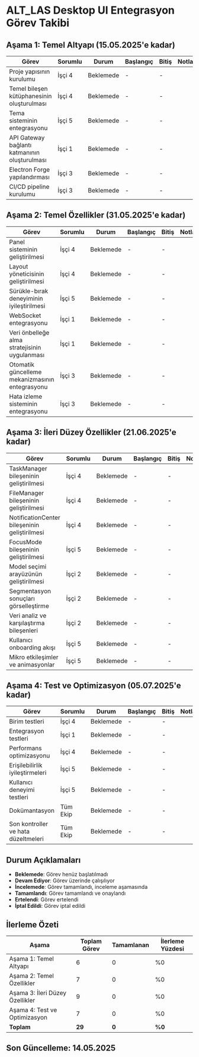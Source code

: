 # ALT_LAS Desktop UI Entegrasyon Görev Takibi

## Aşama 1: Temel Altyapı (15.05.2025'e kadar)

| Görev | Sorumlu | Durum | Başlangıç | Bitiş | Notlar |
|-------|---------|-------|-----------|-------|--------|
| Proje yapısının kurulumu | İşçi 4 | Beklemede | - | - | |
| Temel bileşen kütüphanesinin oluşturulması | İşçi 4 | Beklemede | - | - | |
| Tema sisteminin entegrasyonu | İşçi 5 | Beklemede | - | - | |
| API Gateway bağlantı katmanının oluşturulması | İşçi 1 | Beklemede | - | - | |
| Electron Forge yapılandırması | İşçi 3 | Beklemede | - | - | |
| CI/CD pipeline kurulumu | İşçi 3 | Beklemede | - | - | |

## Aşama 2: Temel Özellikler (31.05.2025'e kadar)

| Görev | Sorumlu | Durum | Başlangıç | Bitiş | Notlar |
|-------|---------|-------|-----------|-------|--------|
| Panel sisteminin geliştirilmesi | İşçi 4 | Beklemede | - | - | |
| Layout yöneticisinin geliştirilmesi | İşçi 4 | Beklemede | - | - | |
| Sürükle-bırak deneyiminin iyileştirilmesi | İşçi 5 | Beklemede | - | - | |
| WebSocket entegrasyonu | İşçi 1 | Beklemede | - | - | |
| Veri önbelleğe alma stratejisinin uygulanması | İşçi 1 | Beklemede | - | - | |
| Otomatik güncelleme mekanizmasının entegrasyonu | İşçi 3 | Beklemede | - | - | |
| Hata izleme sisteminin entegrasyonu | İşçi 3 | Beklemede | - | - | |

## Aşama 3: İleri Düzey Özellikler (21.06.2025'e kadar)

| Görev | Sorumlu | Durum | Başlangıç | Bitiş | Notlar |
|-------|---------|-------|-----------|-------|--------|
| TaskManager bileşeninin geliştirilmesi | İşçi 4 | Beklemede | - | - | |
| FileManager bileşeninin geliştirilmesi | İşçi 4 | Beklemede | - | - | |
| NotificationCenter bileşeninin geliştirilmesi | İşçi 4 | Beklemede | - | - | |
| FocusMode bileşeninin geliştirilmesi | İşçi 5 | Beklemede | - | - | |
| Model seçimi arayüzünün geliştirilmesi | İşçi 2 | Beklemede | - | - | |
| Segmentasyon sonuçları görselleştirme | İşçi 2 | Beklemede | - | - | |
| Veri analiz ve karşılaştırma bileşenleri | İşçi 2 | Beklemede | - | - | |
| Kullanıcı onboarding akışı | İşçi 5 | Beklemede | - | - | |
| Mikro etkileşimler ve animasyonlar | İşçi 5 | Beklemede | - | - | |

## Aşama 4: Test ve Optimizasyon (05.07.2025'e kadar)

| Görev | Sorumlu | Durum | Başlangıç | Bitiş | Notlar |
|-------|---------|-------|-----------|-------|--------|
| Birim testleri | İşçi 4 | Beklemede | - | - | |
| Entegrasyon testleri | İşçi 1 | Beklemede | - | - | |
| Performans optimizasyonu | İşçi 4 | Beklemede | - | - | |
| Erişilebilirlik iyileştirmeleri | İşçi 5 | Beklemede | - | - | |
| Kullanıcı deneyimi testleri | İşçi 5 | Beklemede | - | - | |
| Dokümantasyon | Tüm Ekip | Beklemede | - | - | |
| Son kontroller ve hata düzeltmeleri | Tüm Ekip | Beklemede | - | - | |

## Durum Açıklamaları

- **Beklemede**: Görev henüz başlatılmadı
- **Devam Ediyor**: Görev üzerinde çalışılıyor
- **İncelemede**: Görev tamamlandı, inceleme aşamasında
- **Tamamlandı**: Görev tamamlandı ve onaylandı
- **Ertelendi**: Görev ertelendi
- **İptal Edildi**: Görev iptal edildi

## İlerleme Özeti

| Aşama | Toplam Görev | Tamamlanan | İlerleme Yüzdesi |
|-------|--------------|------------|------------------|
| Aşama 1: Temel Altyapı | 6 | 0 | %0 |
| Aşama 2: Temel Özellikler | 7 | 0 | %0 |
| Aşama 3: İleri Düzey Özellikler | 9 | 0 | %0 |
| Aşama 4: Test ve Optimizasyon | 7 | 0 | %0 |
| **Toplam** | **29** | **0** | **%0** |

## Son Güncelleme: 14.05.2025
